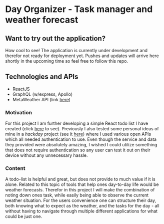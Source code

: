 # Day Organizer - Task manager and weather forecast

## Want to try out the application?
How cool to see! The application is currently under development and therefor not ready for deployment yet. Pushes and updates will arrive here shortly in the upcoming time so feel free to follow this repo. 

## Technologies and APIs
* ReactJS
* GraphQL (w/express, Apollo)
* MetaWeather API (link [here](https://www.metaweather.com/api/))

### Motivation
For this project I am further developing a simple React todo list I have created (click [here](https://github.com/bragerosberg/ReactTodo) to see). Previously I also tested some personal ideas of mine in a *hackday* project (see it [here](https://github.com/bragerosberg/Hackday)) where I used various open APIs which all needed authentication to use. Even though the service and data they provided were absolutely amazing, I wished I could utilize something that does not require authentication so any user can test it out on their device without any unnecessary hassle. 

### Content
A todo-list is helpful and great, but does not provide to much value if it is alone. Related to this topic of tools that help ones day-to-day life would be weather forecasts. Therefor in this project I will make the combination of noting down ones task, while easily being able to observe the current weather situation. For the users convenience one can structure their day, both knowing what to expect as the weather, and the tasks for the day - all without having to navigate through multiple different applications for what could be just one. 



